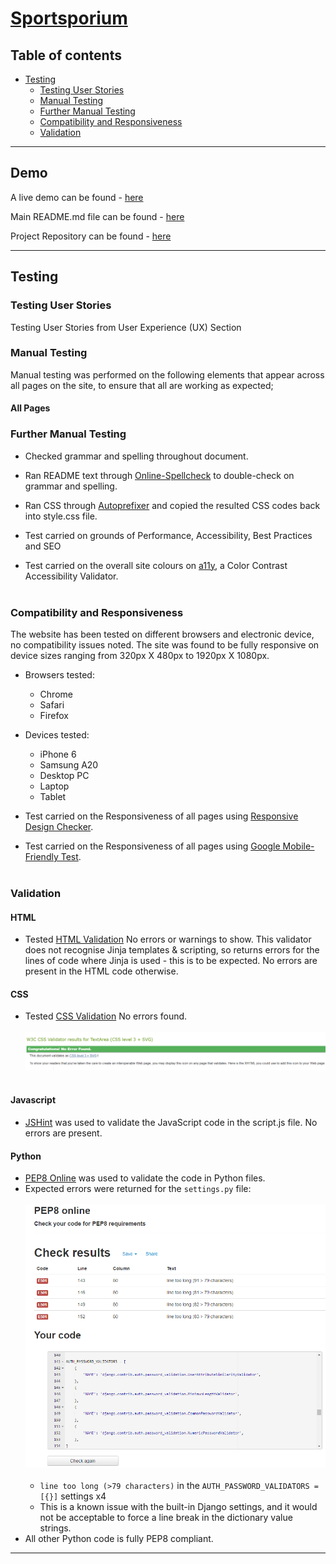 # [Sportsporium](https://rs87801-sportsporium.herokuapp.com/)

## Table of contents

-  [Testing](#testing)
    - [Testing User Stories](#testing-user-stories)
    - [Manual Testing](#manual-testing)
    - [Further Manual Testing](#further-manual-testing)
    - [Compatibility and Responsiveness](#compatibility-and-responsiveness)
    - [Validation](#validation)


***

## Demo
A live demo can be found - [here](https://rs87801-sportsporium.herokuapp.com/)

Main README.md file can be found - [here](https://github.com/Ranj247/sportsporium_v1/blob/main/README.md)

Project Repository can be found - [here](https://github.com/Ranj247/sportsporium_v1)


***

## Testing
### Testing User Stories
Testing User Stories from User Experience (UX) Section




### Manual Testing
Manual testing was performed on the following elements that appear across all pages on the site, to ensure that all are working as expected;

#### All Pages



### Further Manual Testing
- Checked grammar and spelling throughout document.
- Ran README text through [Online-Spellcheck](https://www.online-spellcheck.com/) to double-check on grammar and spelling.
- Ran CSS through [Autoprefixer](https://autoprefixer.github.io/) and copied the resulted CSS codes back into style.css file.

- Test carried on grounds of Performance, Accessibility, Best Practices and SEO 

- Test carried on the overall site colours on [a11y](https://color.a11y.com/), a Color Contrast Accessibility Validator.<br><br>
    

### Compatibility and Responsiveness
The website has been tested on different browsers and electronic device, no compatibility issues noted. The site was found to be fully responsive on device sizes ranging from 320px X 480px to 1920px X 1080px.

- Browsers tested:
    - Chrome 
    - Safari 
    - Firefox 

- Devices tested:
    - iPhone 6
    - Samsung A20
    - Desktop PC
    - Laptop
    - Tablet

- Test carried on the Responsiveness of all pages using [Responsive Design Checker](https://responsivedesignchecker.com/).

- Test carried on the Responsiveness of all pages using [Google Mobile-Friendly Test](https://search.google.com/test/mobile-friendly).<br><br>
    

### Validation
#### HTML
- Tested [HTML Validation](https://validator.w3.org/) No errors or warnings to show. This validator does not recognise Jinja templates & scripting, so returns errors for the lines of code where Jinja is used - this is to be expected. No errors are present in the HTML code otherwise.

#### CSS
- Tested [CSS Validation](https://jigsaw.w3.org/css-validator/) No errors found.<br><br>
    ![Image](readme-assets/images/CSS-validation-report.png)<br><br>

#### Javascript
- [JSHint](https://jshint.com/) was used to validate the JavaScript code in the script.js file. No errors are present.

#### Python
- [PEP8 Online](http://pep8online.com/) was used to validate the code in Python files.
- Expected errors were returned for the `settings.py` file:<br><br>
    ![Image](readme-assets/images/PEP8-report.png)<br><br>
    - `line too long (>79 characters)` in the `AUTH_PASSWORD_VALIDATORS = [{}]` settings x4
    - This is a known issue with the built-in Django settings, and it would not be acceptable to force a line break in the dictionary value strings.
- All other Python code is fully PEP8 compliant.

***